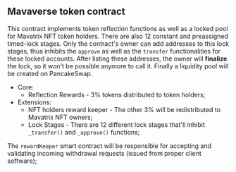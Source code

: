 ## Mavaverse token contract

This contract implements token reflection functions as well as a locked pool for Mavatrix NFT token holders. There are also 12 constant and preassigned timed-lock stages. Only the contract's owner can add addresses to this lock stages, thus inhibits the `approve` as well as the `transfer` functionalities for these locked accounts. After listing these addresses, the owner will **finalize** the lock, so it won't be possible anymore to call it. Finally a liquidity pool will be created on PancakeSwap.

- Core: 
    - Reflection Rewards - 3% tokens distributed to token holders;
- Extensions: 
    - NFT holders reward keeper - The other 3% will be redistributed to Mavatrix NFT owners;
    - Lock Stages - There are 12 different lock stages that'll inhibit `_transfer()` and `_approve()` functions;

The `rewardKeeper` smart contract will be responsible for accepting and validating incoming withdrawal requests (issued from proper client software);
